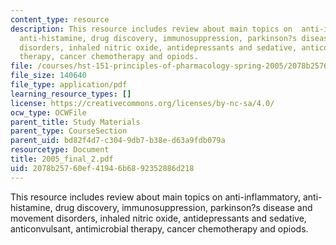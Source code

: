 ```yaml
---
content_type: resource
description: This resource includes review about main topics on  anti-inflammatory,
  anti-histamine, drug discovery, immunosuppression, parkinson?s disease and movement
  disorders, inhaled nitric oxide, antidepressants and sedative, anticonvulsant, antimicrobial
  therapy, cancer chemotherapy and opiods.
file: /courses/hst-151-principles-of-pharmacology-spring-2005/2078b25760ef41946b6892352886d218_2005_final_2.pdf
file_size: 140640
file_type: application/pdf
learning_resource_types: []
license: https://creativecommons.org/licenses/by-nc-sa/4.0/
ocw_type: OCWFile
parent_title: Study Materials
parent_type: CourseSection
parent_uid: bd82f4d7-c304-9db7-b38e-d63a9fdb079a
resourcetype: Document
title: 2005_final_2.pdf
uid: 2078b257-60ef-4194-6b68-92352886d218
---
```

This resource includes review about main topics on  anti-inflammatory, anti-histamine, drug discovery, immunosuppression, parkinson?s disease and movement disorders, inhaled nitric oxide, antidepressants and sedative, anticonvulsant, antimicrobial therapy, cancer chemotherapy and opiods.